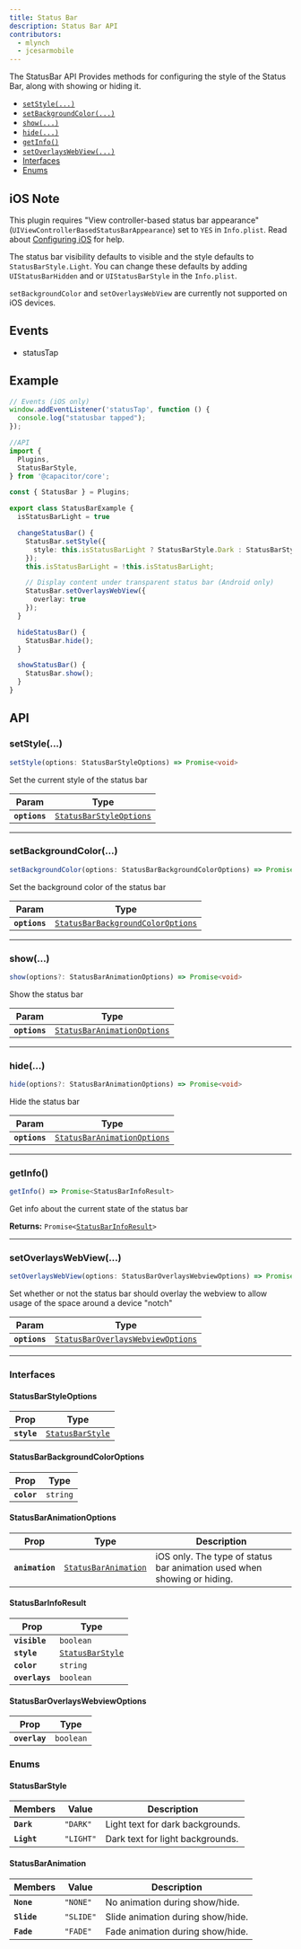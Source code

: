 ```yaml
---
title: Status Bar
description: Status Bar API
contributors:
  - mlynch
  - jcesarmobile
---
```


<plugin-platforms platforms="ios,android"></plugin-platforms>

The StatusBar API Provides methods for configuring the style of the Status Bar, along with showing or hiding it.

<docgen-index>

* [`setStyle(...)`](#setstyle)
* [`setBackgroundColor(...)`](#setbackgroundcolor)
* [`show(...)`](#show)
* [`hide(...)`](#hide)
* [`getInfo()`](#getinfo)
* [`setOverlaysWebView(...)`](#setoverlayswebview)
* [Interfaces](#interfaces)
* [Enums](#enums)

</docgen-index>

## iOS Note

This plugin requires "View controller-based status bar appearance" (`UIViewControllerBasedStatusBarAppearance`) set to `YES` in `Info.plist`. Read about [Configuring iOS](../ios/configuration.md) for help.

The status bar visibility defaults to visible and the style defaults to `StatusBarStyle.Light`. You can change these defaults by adding `UIStatusBarHidden` and or `UIStatusBarStyle` in the `Info.plist`.

`setBackgroundColor` and `setOverlaysWebView` are currently not supported on iOS devices.

## Events

* statusTap

## Example

```typescript
// Events (iOS only)
window.addEventListener('statusTap', function () {
  console.log("statusbar tapped");
});

//API
import {
  Plugins,
  StatusBarStyle,
} from '@capacitor/core';

const { StatusBar } = Plugins;

export class StatusBarExample {
  isStatusBarLight = true

  changeStatusBar() {
    StatusBar.setStyle({
      style: this.isStatusBarLight ? StatusBarStyle.Dark : StatusBarStyle.Light
    });
    this.isStatusBarLight = !this.isStatusBarLight;

    // Display content under transparent status bar (Android only)
    StatusBar.setOverlaysWebView({
      overlay: true
    });
  }

  hideStatusBar() {
    StatusBar.hide();
  }

  showStatusBar() {
    StatusBar.show();
  }
}
```

## API

<docgen-api>

<!--Update the source file JSDoc comments and rerun docgen to update the docs below-->

### setStyle(...)

```typescript
setStyle(options: StatusBarStyleOptions) => Promise<void>
```

Set the current style of the status bar

| Param         | Type                                                                    |
| ------------- | ----------------------------------------------------------------------- |
| **`options`** | <code><a href="#statusbarstyleoptions">StatusBarStyleOptions</a></code> |

--------------------


### setBackgroundColor(...)

```typescript
setBackgroundColor(options: StatusBarBackgroundColorOptions) => Promise<void>
```

Set the background color of the status bar

| Param         | Type                                                                                        |
| ------------- | ------------------------------------------------------------------------------------------- |
| **`options`** | <code><a href="#statusbarbackgroundcoloroptions">StatusBarBackgroundColorOptions</a></code> |

--------------------


### show(...)

```typescript
show(options?: StatusBarAnimationOptions) => Promise<void>
```

Show the status bar

| Param         | Type                                                                            |
| ------------- | ------------------------------------------------------------------------------- |
| **`options`** | <code><a href="#statusbaranimationoptions">StatusBarAnimationOptions</a></code> |

--------------------


### hide(...)

```typescript
hide(options?: StatusBarAnimationOptions) => Promise<void>
```

Hide the status bar

| Param         | Type                                                                            |
| ------------- | ------------------------------------------------------------------------------- |
| **`options`** | <code><a href="#statusbaranimationoptions">StatusBarAnimationOptions</a></code> |

--------------------


### getInfo()

```typescript
getInfo() => Promise<StatusBarInfoResult>
```

Get info about the current state of the status bar

**Returns:** <code>Promise&lt;<a href="#statusbarinforesult">StatusBarInfoResult</a>&gt;</code>

--------------------


### setOverlaysWebView(...)

```typescript
setOverlaysWebView(options: StatusBarOverlaysWebviewOptions) => Promise<void>
```

Set whether or not the status bar should overlay the webview to allow usage of the space
around a device "notch"

| Param         | Type                                                                                        |
| ------------- | ------------------------------------------------------------------------------------------- |
| **`options`** | <code><a href="#statusbaroverlayswebviewoptions">StatusBarOverlaysWebviewOptions</a></code> |

--------------------


### Interfaces


#### StatusBarStyleOptions

| Prop        | Type                                                      |
| ----------- | --------------------------------------------------------- |
| **`style`** | <code><a href="#statusbarstyle">StatusBarStyle</a></code> |


#### StatusBarBackgroundColorOptions

| Prop        | Type                |
| ----------- | ------------------- |
| **`color`** | <code>string</code> |


#### StatusBarAnimationOptions

| Prop            | Type                                                              | Description                                                             |
| --------------- | ----------------------------------------------------------------- | ----------------------------------------------------------------------- |
| **`animation`** | <code><a href="#statusbaranimation">StatusBarAnimation</a></code> | iOS only. The type of status bar animation used when showing or hiding. |


#### StatusBarInfoResult

| Prop           | Type                                                      |
| -------------- | --------------------------------------------------------- |
| **`visible`**  | <code>boolean</code>                                      |
| **`style`**    | <code><a href="#statusbarstyle">StatusBarStyle</a></code> |
| **`color`**    | <code>string</code>                                       |
| **`overlays`** | <code>boolean</code>                                      |


#### StatusBarOverlaysWebviewOptions

| Prop          | Type                 |
| ------------- | -------------------- |
| **`overlay`** | <code>boolean</code> |


### Enums


#### StatusBarStyle

| Members     | Value                | Description                      |
| ----------- | -------------------- | -------------------------------- |
| **`Dark`**  | <code>"DARK"</code>  | Light text for dark backgrounds. |
| **`Light`** | <code>"LIGHT"</code> | Dark text for light backgrounds. |


#### StatusBarAnimation

| Members     | Value                | Description                       |
| ----------- | -------------------- | --------------------------------- |
| **`None`**  | <code>"NONE"</code>  | No animation during show/hide.    |
| **`Slide`** | <code>"SLIDE"</code> | Slide animation during show/hide. |
| **`Fade`**  | <code>"FADE"</code>  | Fade animation during show/hide.  |

</docgen-api>

